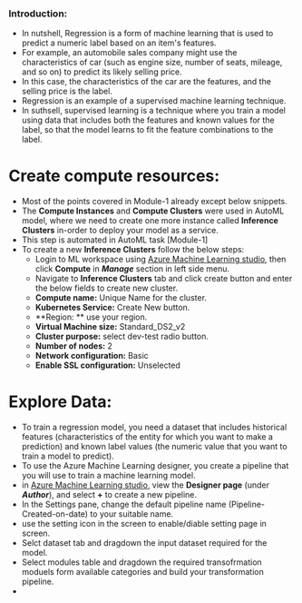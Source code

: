 ### Introduction:
- In nutshell, Regression is a form of machine learning that is used to predict a numeric label based on an item's features.
- For example, an automobile sales company might use the characteristics of car (such as engine size, number of seats, mileage, and so on) to predict its likely selling price.
- In this case, the characteristics of the car are the features, and the selling price is the label.
- Regression is an example of a supervised machine learning technique.
- In suthsell, supervised learning is a technique where you train a model using data that includes both the features and known values for the label, so that the model learns to fit the feature combinations to the label.

# Create compute resources:
- Most of the points covered in Module-1 already except below snippets.
- The **Compute Instances** and **Compute Clusters** were used in AutoML model, where we need to create one more instance called **Inference Clusters** in-order to deploy your model as a service.
- This step is automated in AutoML task [Module-1]
- To create a new **Inference Clusters** follow the below steps:
	- Login to ML workspace using [Azure Machine Learning studio](https://ml.azure.com/), then click **Compute** in ***Manage*** section in left side menu.
	- Navigate to **Inference Clusters** tab and click create button and enter the below fields to create new cluster.
	- **Compute name:** Unique Name for the cluster.
	- **Kubernetes Service:** Create New button.
	- **Region: ** use your region.
	- **Virtual Machine size:** Standard_DS2_v2
	- **Cluster purpose:** select dev-test radio button.
	- **Number of nodes:** 2
	- **Network configuration:** Basic
	- **Enable SSL configuration:** Unselected

# Explore Data:
- To train a regression model, you need a dataset that includes historical features (characteristics of the entity for which you want to make a prediction) and known label values (the numeric value that you want to train a model to predict).
- To use the Azure Machine Learning designer, you create a pipeline that you will use to train a machine learning model.
- in [Azure Machine Learning studio](https://ml.azure.com/), view the **Designer page** (under ***Author***), and select **+** to create a new pipeline.
- In the Settings pane, change the default pipeline name (Pipeline-Created-on-date) to your suitable name.
- use the setting icon in the screen to enable/diable setting page in screen.
- Selct dataset tab and dragdown the input dataset required for the model.
- Select modules table and dragdown the required transofrmation moduels form available categories and build your transformation pipeline.
- 